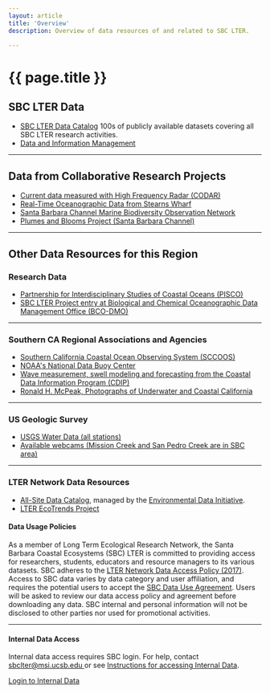 ```yaml
---
layout: article
title: 'Overview'
description: Overview of data resources of and related to SBC LTER.

---
```


<h1>{{ page.title }}</h1>

<div id="main-container">
<div class="row">
<!-- fun stuff -->
<div class="col-md-9">

<h2 class="">SBC LTER Data</h2>
<ul>          
   <li class="">
       <a href="{{page.url}}catalog/search">SBC LTER Data Catalog</a> 100s of publicly available datasets covering all SBC LTER research activities.
   </li>
   <!-- possibly, quick search here -->
   <li class="">
       <a href="{{page.url}}management">Data and Information Management</a>
   </li>

   
<!-- these will be page-links when the main link above points to browse collections -->   
 <!--   <li class="">
	   <a href="">Search All SBC Data Holdings</a>
   </li>
   <li class="">
   	<a href="">SBC Signature Data</a>
   </li> -->
</ul>
<!-- <p>SBC LTER collects data on _ TO DOA brief description of the scope and type of data collected at a site.____
</p>
Contact information for the site’s information manager or link to the contact page of the site.
 -->

<hr/>
       
<h2>Data from Collaborative Research Projects</h2>
<ul>
  <li class="">
      <a href="http://www.icess.ucsb.edu/">Current data measured with High Frequency Radar (CODAR)</a> 
  </li>
  <li class="">
     <a href="{{page.url}}visuals/stearns-wharf">Real-Time Oceanographic Data from Stearns Wharf</a> 
  </li>
 <li class="">
    <a href="http://sbc.marinebon.org">Santa Barbara Channel Marine Biodiversity Observation Network</a> 
  </li>       
  <li class="">
    <a href="http://www.oceancolor.ucsb.edu/plumes_and_blooms/">Plumes and Blooms Project (Santa Barbara Channel)</a> 
  </li>
</ul>

<hr/>
<h2>Other Data Resources for this Region</h2>
<h3>Research Data</h3>
<ul>
   <li  class="">
    <a href="http://www.piscoweb.org">Partnership for Interdisciplinary Studies of Coastal Oceans (PISCO)</a>
  </li>
  <li class="">
    <a href="http://www.bco-dmo.org/project/2227">SBC LTER Project entry at Biological and Chemical Oceanographic Data Management Office (BCO-DMO)</a>
  </li>   
</ul>
<hr/>
<h3>Southern CA Regional Associations and Agencies</h3>
<ul>
 
  <li class="">
    <a href="http://sccoos.org" >Southern California Coastal Ocean Observing System (SCCOOS)</a>
  </li>
  <li class="">
    <a href="http://www.ndbc.noaa.gov" >NOAA's National Data Buoy Center</a>
  </li>
  <li class="">
    <a href="http://cdip.ucsd.edu">Wave measurement, swell
    modeling and forecasting from the Coastal Data Information Program (CDIP)</a> 
  </li>
  <!-- <li class="">
    <a href="http://marinelife.noaa.gov">Channel Islands Encyclopedia of the Sanctuary</a>
  </li>  -->
  <li class="">
     <a href="http://digital.library.ucsb.edu/collections/show/23">Ronald H. McPeak, Photographs of Underwater and Coastal California</a>
  </li>
  </ul>
  
  <hr/>
<h3>US Geologic Survey</h3>
<ul>
  <li class="">
    <a href="http://waterdata.usgs.gov">USGS Water Data (all stations)</a> 
  </li>
  <li class="">
    <a href="http://ca.water.usgs.gov/webcams">Available webcams (Mission Creek and San Pedro Creek are in SBC area)</a>
  </li>    
</ul>


  <hr/>
 <h3>LTER Network Data Resources</h3>
  <ul>
    <li class="">
      <a href="https://portal.lternet.edu" target="offline">All-Site Data Catalog</a>, managed by the
      <a href="https://environmentaldatainitiative.org">Environmental Data Initiative</a>.
    </li>
    <li class="">
      <a href="http://ecotrends.info" target="offline">LTER EcoTrends Project</a>
    </li>
</ul>
  </div> <!-- close col with all these links. -->
<!-- boring stuff -->
<div class="col-md-3">
<!-- policies -->
<h4>Data Usage Policies</h4>

<p class="small">
As a member of Long Term Ecological Research Network, the Santa Barbara Coastal Ecosystems (SBC) LTER 
is committed to providing access for researchers, students, educators and resource managers to its 
various datasets. SBC adheres to the <a href="https://lternet.edu/data-access-policy/" >LTER Network Data Access Policy (2017)</a>.
Access to SBC data varies by data category and user affiliation, and requires the potential users to 
accept the <a href="{{page.url}}policies">SBC Data Use Agreement</a>. 
Users will be asked to review our data access policy and agreement before downloading any data. 
SBC internal and personal information will not be disclosed to other parties nor used for promotional activities.
</p>

<hr/> 

<h4>Internal Data Access</h4>

 <p class="small"> Internal data access requires SBC login. For help, contact
   <a href="mailto:sbclter@msi.ucsb.edu" target="_blank"> sbclter@msi.ucsb.edu </a> 
   or see <a href="{{page.url}}internal_access">Instructions for accessing Internal Data</a>.
 </p>   

 <p class=""><a href="https://sbc.lternet.edu/internal">Login to Internal Data</a></p> 

</div>
</div>
</div>


<link rel="stylesheet" href="https://use.fontawesome.com/releases/v5.3.1/css/all.css" integrity="sha384-mzrmE5qonljUremFsqc01SB46JvROS7bZs3IO2EmfFsd15uHvIt+Y8vEf7N7fWAU"
   crossorigin="anonymous">
<link href="/assets/css/custom/data/search.css" rel="stylesheet" type="text/css">
<link href="/assets/css/custom/data/auto-complete.scss" rel="stylesheet" type="text/css">
<script src="/assets/js/pasta/cors.js"></script>
<script src="/assets/js/pasta/pagination.js"></script>
<script src="/assets/js/pasta/auto-complete.min.js"></script>
<script src="/assets/js/pasta/ucsv-1.2.0.min.js"></script>
<script src="/assets/js/pasta/pasta_lookup.js"></script>
<script src="/assets/js/pasta/pasta.js"></script>


